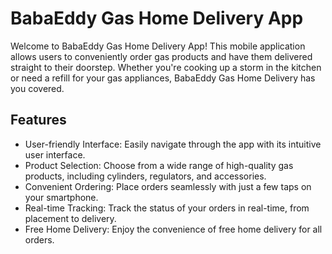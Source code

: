 # BabaEddy Gas Home Delivery App

Welcome to BabaEddy Gas Home Delivery App! This mobile application allows users to conveniently order gas products and have them delivered straight to their doorstep. Whether you're cooking up a storm in the kitchen or need a refill for your gas appliances, BabaEddy Gas Home Delivery has you covered.

## Features

- User-friendly Interface: Easily navigate through the app with its intuitive user interface.
- Product Selection: Choose from a wide range of high-quality gas products, including cylinders, regulators, and accessories.
- Convenient Ordering: Place orders seamlessly with just a few taps on your smartphone.
- Real-time Tracking: Track the status of your orders in real-time, from placement to delivery.
- Free Home Delivery: Enjoy the convenience of free home delivery for all orders.
